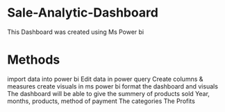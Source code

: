 # Sale-Analytic-Dashboard
This Dashboard was created using Ms Power bi 
# Methods
import data into power bi
Edit data in power query
Create columns & measures
create visuals in ms power bi
format the dashboard and visuals
The dashboard will be able to give the summery of products sold Year, months, products, method of payment
The categories 
The Profits
